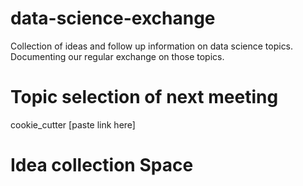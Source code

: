 # data-science-exchange
Collection of ideas and follow up information on data science topics. Documenting our regular exchange on those topics.

# Topic selection of next meeting

cookie_cutter [paste link here]



# Idea collection Space
